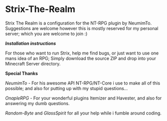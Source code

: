 # Strix-The-Realm
Strix The Realm is a configuration for the NT-RPG plugin by NeumimTo. Suggestions are welcome however this is mostly reserved for my personal server; which you are welcome to join :)

**_Installation instructions_**

For those who want to run Strix, help me find bugs, or just want to use one mans idea of an RPG;
Simply download the source ZIP and drop into your Minecraft Server directory.

**Special Thanks**

_NeumimTo_ - For his awesome API NT-RPG/NT-Core i use to make all of this possible; and also for putting up with my stupid questions...

_OnapleRPG_ - For your wonderful plugins Itemizer and Havester, and also for answering my dumb questions.

_Random-Byte_ and _GlassSpirit_ for all your help while i fumble around coding.
